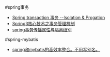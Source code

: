 #spring事务
* [Spring transaction 事务 --Isolation & Progation](http://blog.csdn.net/z69183787/article/details/22820435)
* [Spring3核心技术之事务管理机制](http://blog.csdn.net/z69183787/article/details/22820481)
* [spring事务传播属性与隔离级别](http://blog.csdn.net/klafzeng/article/details/3102307)


#spring-mybatis
* [spring和mybatis的高效率整合。不用写别名。](http://www.oschina.net/code/snippet_733736_37996)
